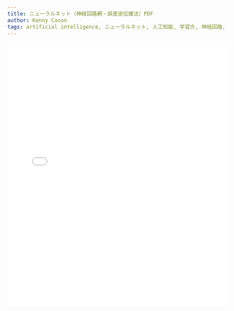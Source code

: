 ```yaml
---
title: ニューラルネット（神経回路網・誤差逆伝播法）PDF
author: Kenny Cason
tags: artificial intelligence, ニューラルネット, 人工知能, 学習方, 神経回路, 誤差逆伝播法
---
```


<embed wmode="transparent" src="/pdf/neuralnetwork-jp.pdf" width="100%" height="600">  